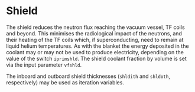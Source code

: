 # Shield

The shield reduces the neutron flux reaching the vacuum vessel, TF coils and 
beyond. This minimises the radiological impact of the neutrons, and their 
heating of the TF coils which, if superconducting, need to remain at liquid 
helium temperatures. As with the blanket the energy deposited in the coolant 
may or may not be used to produce electricity, depending on the value of the 
switch `iprimshld`. The shield coolant fraction by volume is set via the input 
parameter `vfshld`.

The inboard and outboard shield thicknesses (`shldith` and `shldoth`, 
respectively) may be used as iteration variables.